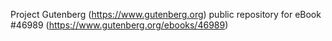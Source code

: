 Project Gutenberg (https://www.gutenberg.org) public repository for eBook #46989 (https://www.gutenberg.org/ebooks/46989)
